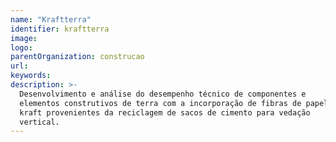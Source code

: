 ```yaml
---
name: "Kraftterra"
identifier: kraftterra
image:
logo:
parentOrganization: construcao
url: 
keywords:
description: >-
  Desenvolvimento e análise do desempenho técnico de componentes e
  elementos construtivos de terra com a incorporação de fibras de papel
  kraft provenientes da reciclagem de sacos de cimento para vedação
  vertical.
---
```


